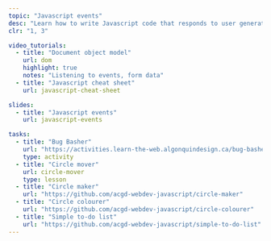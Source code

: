 ```yaml
---
topic: "Javascript events"
desc: "Learn how to write Javascript code that responds to user generated events like clicks and key presses."
clr: "1, 3"

video_tutorials:
  - title: "Document object model"
    url: dom
    highlight: true
    notes: "Listening to events, form data"
  - title: "Javascript cheat sheet"
    url: javascript-cheat-sheet

slides:
  - title: "Javascript events"
    url: javascript-events

tasks:
  - title: "Bug Basher"
    url: "https://activities.learn-the-web.algonquindesign.ca/bug-basher/"
    type: activity
  - title: "Circle mover"
    url: circle-mover
    type: lesson
  - title: "Circle maker"
    url: "https://github.com/acgd-webdev-javascript/circle-maker"
  - title: "Circle colourer"
    url: "https://github.com/acgd-webdev-javascript/circle-colourer"
  - title: "Simple to-do list"
    url: "https://github.com/acgd-webdev-javascript/simple-to-do-list"
---
```

